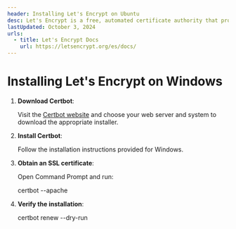 ```yaml
---
header: Installing Let's Encrypt on Ubuntu
desc: Let's Encrypt is a free, automated certificate authority that provides SSL/TLS certificates to enable HTTPS for websites.
lastUpdated: October 3, 2024
urls:
  - title: Let's Encrypt Docs
    url: https://letsencrypt.org/es/docs/
---
```


# Installing Let's Encrypt on Windows

1. **Download Certbot**:
   
   Visit the [Certbot website](https://certbot.eff.org/) and choose your web server and system to download the appropriate installer.

2. **Install Certbot**:
   
   Follow the installation instructions provided for Windows.

3. **Obtain an SSL certificate**:
   
   Open Command Prompt and run:

   certbot --apache

4. **Verify the installation**:
   
   certbot renew --dry-run
